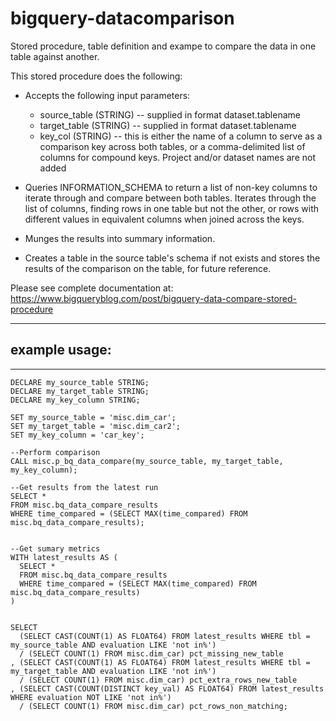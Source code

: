 # bigquery-datacomparison
Stored procedure, table definition and exampe to compare the data in one table against another.

This stored procedure does the following:

-  Accepts the following input parameters:
    -  source_table (STRING) -- supplied in format dataset.tablename
    -  target_table (STRING) -- supplied in format dataset.tablename
    -  key_col (STRING) -- this is either the name of a column to serve as a comparison key across both tables, or a comma-delimited list of columns for compound keys.  Project and/or dataset names are not added

-  Queries INFORMATION_SCHEMA to return a list of non-key columns to iterate through and compare between both tables.
Iterates through the list of columns, finding rows in one table but not the other, or rows with different values in equivalent columns when joined across the keys.
-  Munges the results into summary information.
-  Creates a table in the source table's schema if not exists and stores the results of the comparison on the table, for future reference.



Please see complete documentation at:  https://www.bigqueryblog.com/post/bigquery-data-compare-stored-procedure

-------------------
## example usage:
-------------------
```
DECLARE my_source_table STRING;
DECLARE my_target_table STRING;
DECLARE my_key_column STRING;

SET my_source_table = 'misc.dim_car';
SET my_target_table = 'misc.dim_car2';
SET my_key_column = 'car_key';

--Perform comparison
CALL misc.p_bq_data_compare(my_source_table, my_target_table, my_key_column);

--Get results from the latest run
SELECT *
FROM misc.bq_data_compare_results
WHERE time_compared = (SELECT MAX(time_compared) FROM misc.bq_data_compare_results);


--Get sumary metrics
WITH latest_results AS (
  SELECT *
  FROM misc.bq_data_compare_results
  WHERE time_compared = (SELECT MAX(time_compared) FROM misc.bq_data_compare_results)
)


SELECT 
  (SELECT CAST(COUNT(1) AS FLOAT64) FROM latest_results WHERE tbl = my_source_table AND evaluation LIKE 'not in%')
  / (SELECT COUNT(1) FROM misc.dim_car) pct_missing_new_table
, (SELECT CAST(COUNT(1) AS FLOAT64) FROM latest_results WHERE tbl = my_target_table AND evaluation LIKE 'not in%')
  / (SELECT COUNT(1) FROM misc.dim_car) pct_extra_rows_new_table
, (SELECT CAST(COUNT(DISTINCT key_val) AS FLOAT64) FROM latest_results WHERE evaluation NOT LIKE 'not in%')
  / (SELECT COUNT(1) FROM misc.dim_car) pct_rows_non_matching;
```
